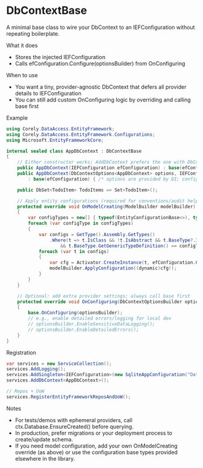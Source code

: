 # DbContextBase

A minimal base class to wire your DbContext to an IEFConfiguration without repeating boilerplate.

What it does
- Stores the injected IEFConfiguration
- Calls efConfiguration.Configure(optionsBuilder) from OnConfiguring

When to use
- You want a tiny, provider-agnostic DbContext that defers all provider details to IEFConfiguration
- You can still add custom OnConfiguring logic by overriding and calling base first

Example
```csharp
using Corely.DataAccess.EntityFramework;
using Corely.DataAccess.EntityFramework.Configurations;
using Microsoft.EntityFrameworkCore;

internal sealed class AppDbContext : DbContextBase
{
    // Either constructor works; AddDbContext prefers the one with DbContextOptions<YourContext>
    public AppDbContext(IEFConfiguration efConfiguration) : base(efConfiguration) { }
    public AppDbContext(DbContextOptions<AppDbContext> options, IEFConfiguration efConfiguration)
        : base(efConfiguration) { /* options are provided by DI; configuration is applied in OnConfiguring */ }

    public DbSet<TodoItem> TodoItems => Set<TodoItem>();

    // Apply entity configurations (required for conventions/audit helpers)
    protected override void OnModelCreating(ModelBuilder modelBuilder)
    {
        var configTypes = new[] { typeof(EntityConfigurationBase<>), typeof(EntityConfigurationBase<,>) };
        foreach (var configType in configTypes)
        {
            var configs = GetType().Assembly.GetTypes()
                .Where(t => t.IsClass && !t.IsAbstract && t.BaseType?.IsGenericType == true
                    && t.BaseType.GetGenericTypeDefinition() == configType);
            foreach (var t in configs)
            {
                var cfg = Activator.CreateInstance(t, efConfiguration.GetDbTypes());
                modelBuilder.ApplyConfiguration((dynamic)cfg!);
            }
        }
    }

    // Optional: add extra provider settings; always call base first
    protected override void OnConfiguring(DbContextOptionsBuilder optionsBuilder)
    {
        base.OnConfiguring(optionsBuilder);
        // e.g., enable detailed errors/logging for local dev
        // optionsBuilder.EnableSensitiveDataLogging();
        // optionsBuilder.EnableDetailedErrors();
    }
}
```

Registration
```csharp
var services = new ServiceCollection();
services.AddLogging();
services.AddSingleton<IEFConfiguration>(new SqliteAppConfiguration("Data Source=:memory:"));
services.AddDbContext<AppDbContext>();

// Repos + UoW
services.RegisterEntityFrameworkReposAndUoW();
```

Notes
- For tests/demos with ephemeral providers, call ctx.Database.EnsureCreated() before querying.
- In production, prefer migrations or your deployment process to create/update schema.
- If you need model configuration, add your own OnModelCreating override (as above) or use the configuration base types provided elsewhere in the library.
